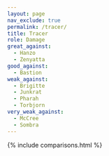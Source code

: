```yaml
---
layout: page
nav_exclude: true
permalink: /tracer/
title: Tracer
role: Damage
great_against:
  - Hanzo
  - Zenyatta
good_against:
  - Bastion
weak_against:
  - Brigitte
  - Junkrat
  - Pharah
  - Torbjorn
very_weak_against:
  - McCree
  - Sombra
---
```


{% include comparisons.html %}
